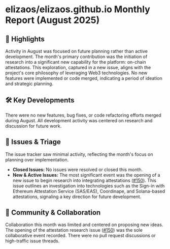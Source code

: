 # elizaos/elizaos.github.io Monthly Report (August 2025)

## 🚀 Highlights
Activity in August was focused on future planning rather than active development. The month's primary contribution was the initiation of research into a significant new capability for the platform: on-chain attestations. This exploration, captured in a new issue, aligns with the project's core philosophy of leveraging Web3 technologies. No new features were implemented or code merged, indicating a period of ideation and strategic planning.

## 🛠️ Key Developments
There were no new features, bug fixes, or code refactoring efforts merged during August. All development activity was centered on research and discussion for future work.

## 🐛 Issues & Triage
The issue tracker saw minimal activity, reflecting the month's focus on planning over implementation.

- **Closed Issues:** No issues were resolved or closed this month.
- **New & Active Issues:** The most significant event was the opening of a new issue to begin research into integrating attestations ([#150](https://github.com/elizaos/elizaos.github.io/issues/150)). This issue outlines an investigation into technologies such as the Sign-in with Ethereum Attestation Service (SAS/EAS), Coordinape, and Solana-based attestations, signaling a key direction for future development.

## 💬 Community & Collaboration
Collaboration this month was limited and centered on proposing new ideas. The opening of the attestation research issue ([#150](https://github.com/elizaos/elizaos.github.io/issues/150)) was the sole collaborative event recorded. There were no pull request discussions or high-traffic issue threads.